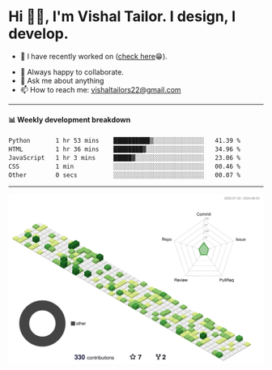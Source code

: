 # Hi 👋🏻, I'm Vishal Tailor. I design, I develop.

- 🔭 I have recently worked on ([check here](https://vishaltailor.com)😁).
<!-- - 🎦 Currently watching: JavaScript: The Hard Parts By Will Sentance. -->
- 👯 Always happy to collaborate.
- 💬 Ask me about anything
- 📫 How to reach me: <a href="mailto:vishaltailors22@gmail.com">vishaltailors22@gmail.com</a>

<hr /> 
<h4>📊 Weekly development breakdown</h4>
<!--START_SECTION:waka-->

```txt
Python       1 hr 53 mins    ██████████▒░░░░░░░░░░░░░░   41.39 %
HTML         1 hr 36 mins    ████████▓░░░░░░░░░░░░░░░░   34.96 %
JavaScript   1 hr 3 mins     █████▓░░░░░░░░░░░░░░░░░░░   23.06 %
CSS          1 min           ░░░░░░░░░░░░░░░░░░░░░░░░░   00.46 %
Other        0 secs          ░░░░░░░░░░░░░░░░░░░░░░░░░   00.07 %
```

<!--END_SECTION:waka-->
<hr /> 

![](./profile-3d-contrib/profile-green-animate.svg)
